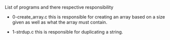 List of programs and there respective responsibility

- 0-create_array.c
	this is responsible for creating an array based on a size given as well as what the array must contain.

- 1-strdup.c
	this is responsible for duplicating a string.

